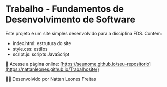 # Trabalho - Fundamentos de Desenvolvimento de Software

Este projeto é um site simples desenvolvido para a disciplina FDS. Contém:

- index.html: estrutura do site
- style.css: estilos
- script.js: scripts JavaScript

🔗 Acesse a página online: [https://seunome.github.io/seu-repositorio](https://nattanleones.github.io/Trabalhosite/)

👨‍🎓 Desenvolvido por Nattan Leones Freitas
